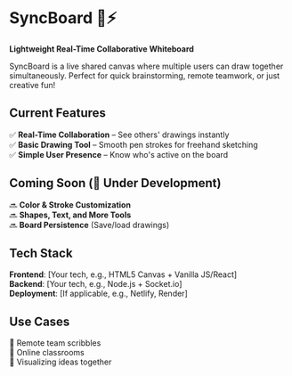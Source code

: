 # SyncBoard 🎨⚡  
**Lightweight Real-Time Collaborative Whiteboard**  

SyncBoard is a live shared canvas where multiple users can draw together simultaneously. Perfect for quick brainstorming, remote teamwork, or just creative fun!  

## Current Features  
✅ **Real-Time Collaboration** – See others' drawings instantly  
✅ **Basic Drawing Tool** – Smooth pen strokes for freehand sketching  
✅ **Simple User Presence** – Know who's active on the board  

## Coming Soon (🚧 Under Development)  
🔜 **Color & Stroke Customization**  
🔜 **Shapes, Text, and More Tools**  
🔜 **Board Persistence** (Save/load drawings)  

## Tech Stack  
**Frontend**: [Your tech, e.g., HTML5 Canvas + Vanilla JS/React]  
**Backend**: [Your tech, e.g., Node.js + Socket.io]  
**Deployment**: [If applicable, e.g., Netlify, Render]  

## Use Cases  
🌟 Remote team scribbles  
🌟 Online classrooms  
🌟 Visualizing ideas together  
